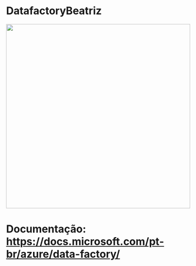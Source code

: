 # DatafactoryBeatriz

<img src="https://www.clipartmax.com/png/middle/152-1520624_azure-data-factory-azure-data-factory-logo.png" width=500>

# Documentação: https://docs.microsoft.com/pt-br/azure/data-factory/

